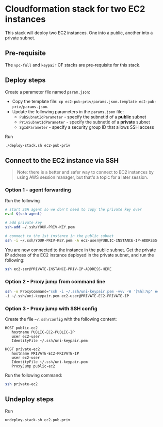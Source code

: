# Cloudformation stack for two EC2 instances

This stack will deploy two EC2 instances. One into a public, another into a private subnet.

## Pre-requisite

The `vpc-full` and `keypair` CF stacks are pre-requisite for this stack.

## Deploy steps

Create a parameter file named `param.json`:
- Copy the template file: `cp ec2-pub-priv/params.json.template ec2-pub-priv/params.json`.
- Update the following parameters in the `params.json` file:
  - `PubSubnetIdParameter` - specify the subnetId of a **public** subnet
  - `PrivSubnetIdParameter` - specify the subnetId of a **private** subnet
  - `SgIdParameter` - specify a security group ID that allows SSH access

Run

```Bash
./deploy-stack.sh ec2-pub-priv
```

## Connect to the EC2 instance via SSH

> Note: there is a better and safer way to connect to EC2 instances by using AWS session manager, but that's
a topic for a later session.

### Option 1 - agent forwarding

Run the following

```Bash
# start SSH agent so we don't need to copy the private key over
eval $(ssh-agent)

# add private key
ssh-add ~/.ssh/YOUR-PRIV-KEY.pem

# connect to the 1st instance in the public subnet
ssh -i ~/.ssh/YOUR-PRIV-KEY.pem -A ec2-user@PUBLIC-INSTANCE-IP-ADDRESS-HERE
```

You are now connected to the instance in the public subnet. Get the private IP address of the EC2 instance
deployed in the private subnet, and run the following:

```Bash
ssh ec2-ser@PRIVATE-INSTANCE-PRIV-IP-ADDRESS-HERE
```

### Option 2 - Proxy jump from command line

```Bash
ssh -o ProxyCommand="ssh -i ~/.ssh/uni-keypair.pem -vvv -W '[%h]:%p' ec2-user@PUBLIC-EC2-PUBLIC-IP" \
-i ~/.ssh/uni-keypair.pem ec2-user@PRIVATE-EC2-PRIVATE-IP
```

### Option 3 - Proxy jump with SSH config

Create the file `~/.ssh/config` with the following content:

```
HOST public-ec2
   hostname PUBLIC-EC2-PUBLIC-IP
   user ec2-user
   IdentityFile ~/.ssh/uni-keypair.pem

HOST private-ec2
   hostname PRIVATE-EC2-PRIVATE-IP
   user ec2-user
   IdentityFile ~/.ssh/uni-keypair.pem
   ProxyJump public-ec2
```

Run the following command:

```Bash
ssh private-ec2
```


## Undeploy steps

Run

```Bash
undeploy-stack.sh ec2-pub-priv
```

